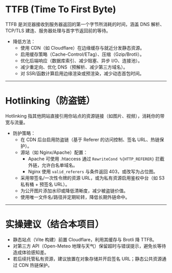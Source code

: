 # TTFB (Time To First Byte)

TTFB 是浏览器接收到服务器返回的第一个字节所消耗的时间，涵盖 DNS 解析、TCP/TLS 建连、服务器处理与首字节返回前的等待。

- 降低方法：
  - 使用 CDN（如 Cloudflare）在边缘缓存与就近分发静态资源。
  - 启用缓存策略（Cache-Control/ETag）、压缩（Gzip/Brotli）。
  - 优化后端响应（数据库索引、减少阻塞、异步 I/O、连接池）。
  - 减少重定向、优化 DNS（预解析、减少第三方域名）。
  - 对 SSR/函数计算启用边缘渲染或预渲染，减少动态首包时间。

---

# Hotlinking（防盗链）

Hotlinking 指其他网站直接引用你站点的资源链接（如图片、视频），消耗你的带宽与流量。

- 防护策略：
  - 在 CDN 后台启用防盗链（基于 Referer 的访问控制、签名 URL、热链保护）。
  - 源站（如 Nginx/Apache）配置：
    - Apache 可使用 .htaccess 通过 `RewriteCond %{HTTP_REFERER}` 拦截外链，允许白名单域名。
    - Nginx 使用 `valid_referers` 与条件返回 403，或改写为占位图。
  - 采用带签名/一次性令牌的资源 URL，或为私有资源启用鉴权中台（如 S3 私有桶 + 预签名 URL）。
  - 为公开图片添加水印或降低清晰度，减少被盗链价值。
  - 使用唯一文件名/路径并定期轮转，降低长期外链命中。

---

# 实操建议（结合本项目）

- 静态站点（Vite 构建）前置 Cloudflare，利用其缓存与 Brotli 降 TTFB。
- 对第三方 API（Open-Meteo 地理与天气）保留超时与错误提示，避免长等待造成体验感知差。
- 若后续托管私有资源，建议放置在对象存储并开启签名 URL；静态公共资源通过 CDN 热链保护。


